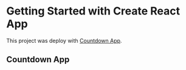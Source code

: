 # Getting Started with Create React App

This project was deploy with [Countdown App](https://countdown-omega-azure.vercel.app/).

## Countdown App

